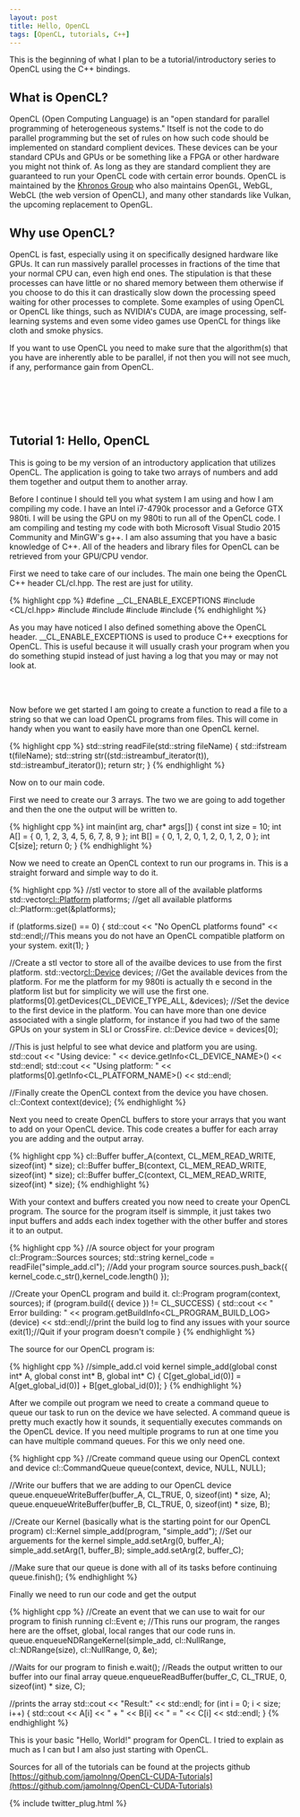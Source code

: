 ```yaml
---
layout: post
title: Hello, OpenCL
tags: [OpenCL, tutorials, C++]
---
```


This is the beginning of what I plan to be a tutorial/introductory series to OpenCL using the C++ bindings.

What is OpenCL?
---------------

OpenCL (Open Computing Language) is an "open standard for parallel programming of heterogeneous systems." Itself is not the code to do parallel programming but the set of rules on how such code should be implemented on standard complient devices. These devices can be your standard CPUs and GPUs or be something like a FPGA or other hardware you might not think of. As long as they are standard complient they are guaranteed to run your OpenCL code with certain error bounds. OpenCL is maintained by the [Khronos Group](https://www.khronos.org/) who also maintains OpenGL, WebGL, WebCL (the web version of OpenCL), and many other standards like Vulkan, the upcoming replacement to OpenGL.

Why use OpenCL?
---------------

OpenCL is fast, especially using it on specifically designed hardware like GPUs. It can run massively parallel processes in fractions of the time that your normal CPU can, even high end ones. The stipulation is that these processes can have little or no shared memory between them otherwise if you choose to do this it can drastically slow down the processing speed waiting for other processes to complete. Some examples of using OpenCL or OpenCL like things, such as NVIDIA's CUDA, are image processing, self-learning systems and even some video games use OpenCL for things like cloth and smoke physics.


If you want to use OpenCL you need to make sure that the algorithm(s) that you have are inherently able to be parallel, if not then you will not see much, if any, performance gain from OpenCL.

<br/><br/>
<br/><br/>

Tutorial 1: Hello, OpenCL
-------------------------

This is going to be my version of an introductory application that utilizes OpenCL. The application is going to take two arrays of numbers and add them together and output them to another array.

Before I continue I should tell you what system I am using and how I am compiling my code. I have an Intel i7-4790k processor and a Geforce GTX 980ti. I will be using the GPU on my 980ti to run all of the OpenCL code. I am compiling and testing my code with both Microsoft Visual Studio 2015 Community and MinGW's g++. I am also assuming that you have a basic knowledge of C++. All of the headers and library files for OpenCL can be retrieved from your GPU/CPU vendor.

First we need to take care of our includes. The main one being the OpenCL C++ header CL/cl.hpp. The rest are just for utility.

{% highlight cpp %}
#define __CL_ENABLE_EXCEPTIONS
#include <CL/cl.hpp>
#include <fstream>
#include <iostream>
#include <string>
#include <iterator>
{% endhighlight %}

As you may have noticed I also defined something above the OpenCL header. __CL_ENABLE_EXCEPTIONS is used to produce C++ execptions for OpenCL. This is useful because it will usually crash your program when you do something stupid instead of just having a log that you may or may not look at.

<br/><br/>

Now before we get started I am going to create a function to read a file to a string so that we can load OpenCL programs from files. This will come in handy when you want to easily have more than one OpenCL kernel.

{% highlight cpp %}
std::string readFile(std::string fileName)
{
	std::ifstream t(fileName);
	std::string str((std::istreambuf_iterator<char>(t)), std::istreambuf_iterator<char>());
	return str;
}
{% endhighlight %}

Now on to our main code.

First we need to create our 3 arrays. The two we are going to add together and then the one the output will be written to.

{% highlight cpp %}
int main(int arg, char* args[])
{
	const int size = 10;
	int A[] = { 0, 1, 2, 3, 4, 5, 6, 7, 8, 9 };
	int B[] = { 0, 1, 2, 0, 1, 2, 0, 1, 2, 0 };
	int C[size];
	return 0;
}
{% endhighlight %}

Now we need to create an OpenCL context to run our programs in. This is a straight forward and simple way to do it.

{% highlight cpp %}
//stl vector to store all of the available platforms
std::vector<cl::Platform> platforms;
//get all available platforms
cl::Platform::get(&platforms);

if (platforms.size() == 0)
{
	std::cout << "No OpenCL platforms found" << std::endl;//This means you do not have an OpenCL compatible platform on your system.
	exit(1);
}

//Create a stl vector to store all of the availbe devices to use from the first platform.
std::vector<cl::Device> devices;
//Get the available devices from the platform. For me the platform for my 980ti is actually th e second in the platform list but for simplicity we will use the first one.
platforms[0].getDevices(CL_DEVICE_TYPE_ALL, &devices);
//Set the device to the first device in the platform. You can have more than one device associated with a single platform, for instance if you had two of the same GPUs on your system in SLI or CrossFire.
cl::Device device = devices[0];

//This is just helpful to see what device and platform you are using.
std::cout << "Using device: " << device.getInfo<CL_DEVICE_NAME>() << std::endl;
std::cout << "Using platform: " << platforms[0].getInfo<CL_PLATFORM_NAME>() << std::endl;

//Finally create the OpenCL context from the device you have chosen.
cl::Context context(device);
{% endhighlight %}

Next you need to create OpenCL buffers to store your arrays that you want to add on your OpenCL device. This code creates a buffer for each array you are adding and the output array.

{% highlight cpp %}
cl::Buffer buffer_A(context, CL_MEM_READ_WRITE, sizeof(int) * size);
cl::Buffer buffer_B(context, CL_MEM_READ_WRITE, sizeof(int) * size);
cl::Buffer buffer_C(context, CL_MEM_READ_WRITE, sizeof(int) * size);
{% endhighlight %}

With your context and buffers created you now need to create your OpenCL program. The source for the program itself is simmple, it just takes two input buffers and adds each index together with the other buffer and stores it to an output.

{% highlight cpp %}
//A source object for your program
cl::Program::Sources sources;
std::string kernel_code = readFile("simple_add.cl");
//Add your program source
sources.push_back({ kernel_code.c_str(),kernel_code.length() });

//Create your OpenCL program and build it.
cl::Program program(context, sources);
if (program.build({ device }) != CL_SUCCESS)
{
	std::cout << " Error building: " << program.getBuildInfo<CL_PROGRAM_BUILD_LOG>(device) << std::endl;//print the build log to find any issues with your source
	exit(1);//Quit if your program doesn't compile
}
{% endhighlight %}

The source for our OpenCL program is:

{% highlight cpp %}
//simple_add.cl
void kernel simple_add(global const int* A, global const int* B, global int* C)
{
	C[get_global_id(0)] = A[get_global_id(0)] + B[get_global_id(0)];
}
{% endhighlight %}

After we compile out program we need to create a command queue to queue our task to run on the device we have selected. A command queue is pretty much exactly how it sounds, it sequentially executes commands on the OpenCL device. If you need multiple programs to run at one time you can have multiple command queues. For this we only need one.

{% highlight cpp %}
//Create command queue using our OpenCL context and device
cl::CommandQueue queue(context, device, NULL, NULL);

//Write our buffers that we are adding to our OpenCL device
queue.enqueueWriteBuffer(buffer_A, CL_TRUE, 0, sizeof(int) * size, A);
queue.enqueueWriteBuffer(buffer_B, CL_TRUE, 0, sizeof(int) * size, B);

//Create our Kernel (basically what is the starting point for our OpenCL program)
cl::Kernel simple_add(program, "simple_add");
//Set our arguements for the kernel
simple_add.setArg(0, buffer_A);
simple_add.setArg(1, buffer_B);
simple_add.setArg(2, buffer_C);

//Make sure that our queue is done with all of its tasks before continuing
queue.finish();
{% endhighlight %}

Finally we need to run our code and get the output

{% highlight cpp %}
//Create an event that we can use to wait for our program to finish running
cl::Event e;
//This runs our program, the ranges here are the offset, global, local ranges that our code runs in.
queue.enqueueNDRangeKernel(simple_add, cl::NullRange, cl::NDRange(size), cl::NullRange, 0, &e);

//Waits for our program to finish
e.wait();
//Reads the output written to our buffer into our final array
queue.enqueueReadBuffer(buffer_C, CL_TRUE, 0, sizeof(int) * size, C);

//prints the array
std::cout << "Result:" << std::endl;
for (int i = 0; i < size; i++)
{
	std::cout << A[i] << " + " << B[i] << " = " << C[i] << std::endl;
}
{% endhighlight %}

This is your basic "Hello, World!" program for OpenCL. I tried to explain as much as I can but I am also just starting with OpenCL.

Sources for all of the tutorials can be found at the projects github [https://github.com/jamolnng/OpenCL-CUDA-Tutorials](https://github.com/jamolnng/OpenCL-CUDA-Tutorials)

{% include twitter_plug.html %}